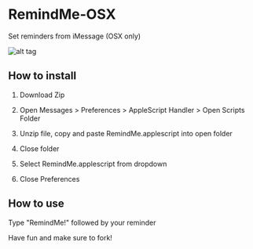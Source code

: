 # RemindMe-OSX
Set reminders from iMessage (OSX only)

![alt tag](http://i.giphy.com/QBPxgbgoCX2sE.gif)

## How to install
1) Download Zip

2) Open Messages > Preferences > AppleScript Handler > Open Scripts Folder

3) Unzip file, copy and paste RemindMe.applescript into open folder

4) Close folder

5) Select RemindMe.applescript from dropdown

6) Close Preferences

## How to use

Type "RemindMe!" followed by your reminder



Have fun and make sure to fork!

